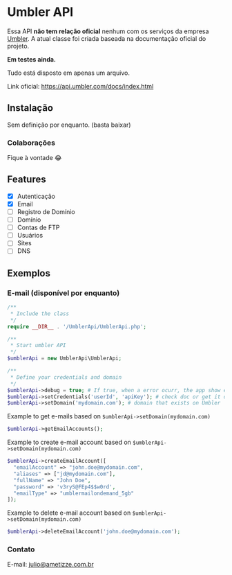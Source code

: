 # Umbler API
Essa API **não tem relação oficial** nenhum com os serviços da empresa [Umbler](https://umbler.com/). A atual classe foi criada baseada na documentação oficial do projeto.

**Em testes ainda.**

Tudo está disposto em apenas um arquivo.

Link oficial: https://api.umbler.com/docs/index.html

## Instalação
Sem definição por enquanto. (basta baixar)

### Colaborações
Fique à vontade 😂

## Features
- [X] Autenticação
- [X] Email
- [ ] Registro de Domínio
- [ ] Domínio
- [ ] Contas de FTP
- [ ] Usuários
- [ ] Sites
- [ ] DNS

## Exemplos
### E-mail (disponível por enquanto)

```php
/**
 * Include the class
 */
require __DIR__ . '/UmblerApi/UmblerApi.php';

/**
 * Start umbler API
 */
$umblerApi = new UmblerApi\UmblerApi;

/**
 * Define your credentials and domain
 */
$umblerApi->debug = true; # If true, when a error ocurr, the app show err and die
$umblerApi->setCredentials('userId', 'apiKey'); # check doc or get it on your account dashboard
$umblerApi->setDomain('mydomain.com'); # domain that exists on Umbler
```

Example to get e-mails based on ```$umblerApi->setDomain(mydomain.com)```
```php
$umblerApi->getEmailAccounts();
```

Example to create e-mail account based on ```$umblerApi->setDomain(mydomain.com)```
```php
$umblerApi->createEmailAccount([
  "emailAccount" => "john.doe@mydomain.com",
  "aliases" => ["jd@mydomain.com"],
  "fullName" => "John Doe",
  "password" => 'v3ryS@FEp4$$w0rd',
  "emailType" => "umblermailondemand_5gb"
]);
```

Example to delete e-mail account based on ```$umblerApi->setDomain(mydomain.com)```
```php
$umblerApi->deleteEmailAccount('john.doe@mydomain.com');
```

### Contato
E-mail: julio@ametizze.com.br
